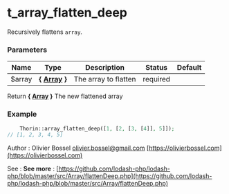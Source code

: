 # t_array_flatten_deep

Recursively flattens `array`.



### Parameters
Name  |  Type  |  Description  |  Status  |  Default
------------  |  ------------  |  ------------  |  ------------  |  ------------
$array  |  **{ [Array](http://php.net/manual/en/language.types.array.php) }**  |  The array to flatten  |  required  |

Return **{ [Array](http://php.net/manual/en/language.types.array.php) }** The new flattened array

### Example
```php
	Thorin::array_flatten_deep([1, [2, [3, [4]], 5]]);
// [1, 2, 3, 4, 5]
```
Author : Olivier Bossel [olivier.bossel@gmail.com](mailto:olivier.bossel@gmail.com) [https://olivierbossel.com](https://olivierbossel.com)

See : **See more** : [https://github.com/lodash-php/lodash-php/blob/master/src/Array/flattenDeep.php](https://github.com/lodash-php/lodash-php/blob/master/src/Array/flattenDeep.php)